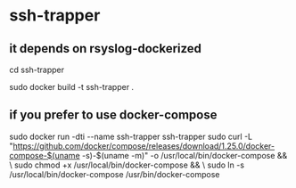 # ssh-trapper

## it depends on rsyslog-dockerized 

cd ssh-trapper

sudo docker build -t ssh-trapper . 



## if you prefer to use docker-compose

sudo docker run  -dti --name ssh-trapper ssh-trapper  sudo curl -L "https://github.com/docker/compose/releases/download/1.25.0/docker-compose-$(uname -s)-$(uname -m)" -o /usr/local/bin/docker-compose && \\
sudo chmod +x /usr/local/bin/docker-compose && \\
sudo ln -s /usr/local/bin/docker-compose /usr/bin/docker-compose


